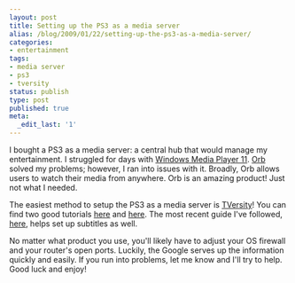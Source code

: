```yaml
---
layout: post
title: Setting up the PS3 as a media server
alias: /blog/2009/01/22/setting-up-the-ps3-as-a-media-server/
categories:
- entertainment
tags:
- media server
- ps3
- tversity
status: publish
type: post
published: true
meta:
  _edit_last: '1'
---
```

I bought a PS3 as a media server: a central hub that would manage my entertainment. I struggled for days with <a title="WMP11 Official Site" href="http://www.microsoft.com/windows/windowsmedia/player/11/default.aspx" target="_blank">Windows Media Player 11</a>. <a title="Orb Official Site" href="http://www.orb.com/" target="_blank">Orb</a> solved my problems; however, I ran into issues with it. Broadly, Orb allows users to watch their media from anywhere. Orb is an amazing product! Just not what I needed.

The easiest method to setup the PS3 as a media server is <a title="TVersity Official Site" href="http://tversity.com/" target="_blank">TVersity</a>! You can find two good tutorials <a title="TVersity on PS3" href="http://www.ps3forums.com/showthread.php?t=75081" target="_blank">here</a> and <a title="TVersity on PS3 tutorial" href="http://weblog.bbzzdd.com/2007/08/04/optimizing-tversity-for-the-ps3-part-i/" target="_blank">here</a>. The most recent guide I've followed, <a title="TVersity on PS3 with subtitles" href="http://davieslim.wordpress.com/2008/07/20/tversity-to-ps3/" target="_blank">here</a>, helps set up subtitles as well.

No matter what product you use, you'll likely have to adjust your OS firewall and your router's open ports. Luckily, the Google serves up the information quickly and easily. If you run into problems, let me know and I'll try to help. Good luck and enjoy!
